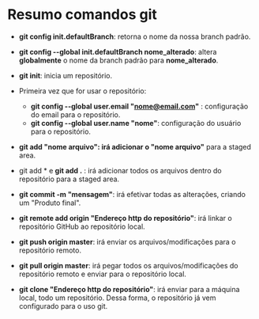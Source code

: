 # Resumo comandos git
- **git config init.defaultBranch**: retorna o nome da nossa branch padrão.
- **git config --global init.defaultBranch nome_alterado**: altera **globalmente** o nome da branch padrão para **nome_alterado**.
  
- **git init**: inicia um repositório.
- Primeira vez que for usar o repositório:
  - **git config --global user.email "nome@email.com"** :  configuração do email para o repositório.
  - **git config --global user.name "nome"**: configuração do usuário para o repositório.

- **git add "nome arquivo": irá adicionar o "nome arquivo"** para a staged area.
- git add * e **git add .** : irá adicionar todos os arquivos dentro do repositório para a staged area.
- **git commit -m "mensagem"**: irá efetivar todas as alterações, criando um "Produto final".
- **git remote add origin "Endereço http do repositório"**: irá linkar o repositório GitHub ao repositório local.
- **git push origin master**: irá enviar  os arquivos/modificações para o repositório remoto.
- **git pull origin master**: irá pegar todos os arquivos/modificações do repositório remoto e enviar para o repositório local.

- **git clone "Endereço http do repositório"**: irá enviar para a máquina local, todo um repositório.  Dessa forma, o repositório já vem configurado para o uso git.

   

